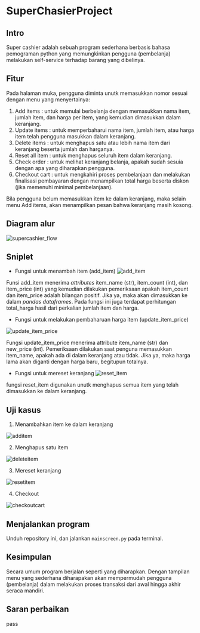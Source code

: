 # SuperChasierProject


## Intro
Super cashier adalah sebuah program sederhana berbasis bahasa pemograman python yang memungkinkan pengguna (pembelanja) melakukan self-service terhadap barang yang dibelinya.

## Fitur
Pada halaman muka, pengguna diminta unutk memasukkan nomor sesuai dengan menu yang menyertainya:
1. Add items            : untuk memulai berbelanja dengan memasukkan nama item, jumlah item, dan harga per item, yang kemudian dimasukkan dalam keranjang.
2. Update items         : untuk memperbaharui nama item, jumlah item, atau harga item telah pengguna masukkan dalam keranjang. 
3. Delete items         : untuk menghapus satu atau lebih nama item dari keranjang beserta jumlah dan harganya.
4. Reset all item       : untuk menghapus seluruh item dalam keranjang.
5. Check order          : untuk melihat keranjang belanja, apakah sudah sesuia dengan apa yang diharapkan pengguna.
6. Checkout cart        : untuk mengkahiri proses pembelanjaan dan melakukan finalisasi pembayaran dengan menampilkan total harga beserta diskon (jika memenuhi minimal pembelanjaan).

Bila pengguna belum memasukkan item ke dalam keranjang, maka selain menu Add items, akan menampilkan pesan bahwa keranjang masih kosong.

## Diagram alur


![supercashier_flow](https://user-images.githubusercontent.com/33124796/213452320-5d34400b-c970-4075-bfd5-de7c2b00d4a1.jpg)



## Sniplet
* Fungsi untuk menambah item (add_item)
![add_item](https://user-images.githubusercontent.com/33124796/213454040-09cd4541-fcaf-40b4-8511-ad1d75415338.png)

Funsi add_item menerima _attributes_ item_name (str), item_count (int), dan item_price (int) yang kemudian dilakukan pemeriksaan apakah item_count dan item_price adalah bilangan positif. Jika ya, maka akan dimasukkan ke dalam _pandas dataframes_. Pada fungsi ini juga terdapat perhitungan total_harga hasil dari perkalian jumlah item dan harga.

* Fungsi untuk melakukan pembaharuan harga item (update_item_price)

![update_item_price](https://user-images.githubusercontent.com/33124796/213455205-0e09fce8-6c13-47bd-8e83-5fe02dac954a.png)

Fungsi update_item_price menerima attribute item_name (str) dan new_price (int). Pemeriksaan dilakukan saat penguna memasukkan item_name, apakah ada di dalam keranjang atau tidak. Jika ya, maka harga lama akan diganti dengan harga baru, begitupun totalnya. 

* Fungsi untuk mereset keranjang
![reset_item](https://user-images.githubusercontent.com/33124796/213455887-605194d6-40f1-4175-8f26-28b2f3a99fa3.png)

fungsi reset_item digunakan unutk menghapus semua item yang telah dimasukkan ke dalam keranjang. 

## Uji kasus
1. Menambahkan item ke dalam keranjang

![additem](https://user-images.githubusercontent.com/33124796/213457976-2729634d-6f1b-4ae0-a787-313234f46299.png)

2. Menghapus satu item

![deleteitem](https://user-images.githubusercontent.com/33124796/213458358-dbb66f84-a868-4b8b-ab53-713890df139e.png)

3. Mereset keranjang

![resetitem](https://user-images.githubusercontent.com/33124796/213458439-977dab0f-61df-4c4c-97b5-808b23c7224e.png)

4. Checkout

![checkoutcart](https://user-images.githubusercontent.com/33124796/213458570-ad8215e8-93b2-4d9d-9bb0-916578c7852d.png)

## Menjalankan program
Unduh repository ini, dan jalankan `mainscreen.py` pada terminal.

## Kesimpulan
Secara umum program berjalan seperti yang diharapkan. Dengan tampilan menu yang sederhana diharapakan akan mempermudah pengguna (pembelanja) dalam melakukan proses transaksi dari awal hingga akhir seraca mandiri.

## Saran perbaikan
pass



